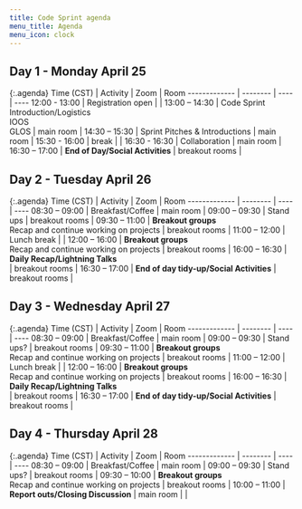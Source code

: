 ```yaml
---
title: Code Sprint agenda
menu_title: Agenda
menu_icon: clock
---
```


## Day 1 - Monday April 25

{:.agenda}
Time (CST)    | Activity | Zoom | Room
------------- | -------- | ---- | ----
12:00 - 13:00 | Registration open |  |
13:00 – 14:30 | Code Sprint Introduction/Logistics<br>IOOS<br>GLOS | main room |
14:30 – 15:30 | Sprint Pitches & Introductions | main room |
15:30 - 16:00 | break | |
16:30 - 16:30 | Collaboration | main room |
16:30 – 17:00 | **End of Day/Social Activities** | breakout rooms |

## Day 2 - Tuesday April 26

{:.agenda}
Time (CST)    | Activity | Zoom | Room
------------- | -------- | ---- | ----
08:30 – 09:00 | Breakfast/Coffee | main room |
09:00 – 09:30 | Stand ups | breakout rooms |
09:30 – 11:00 | **Breakout groups**<br>Recap and continue working on projects | breakout rooms |
11:00 – 12:00 | Lunch break | |
12:00 – 16:00 | **Breakout groups**<br>Recap and continue working on projects | breakout rooms |
16:00 – 16:30 | **Daily Recap/Lightning Talks**<br> | breakout rooms |
16:30 – 17:00 | **End of day tidy-up/Social Activities** | breakout rooms |

## Day 3 - Wednesday April 27

{:.agenda}
Time (CST)    | Activity | Zoom | Room
------------- | -------- | ---- | ----
08:30 – 09:00 | Breakfast/Coffee | main room |
09:00 – 09:30 | Stand ups? | breakout rooms |
09:30 – 11:00 | **Breakout groups**<br>Recap and continue working on projects | breakout rooms |
11:00 – 12:00 | Lunch break |  |
12:00 – 16:00 | **Breakout groups**<br>Recap and continue working on projects | breakout rooms |
16:00 – 16:30 | **Daily Recap/Lightning Talks**<br> | breakout rooms |
16:30 – 17:00 | **End of day tidy-up/Social Activities** | breakout rooms |

## Day 4 - Thursday April 28

{:.agenda}
Time (CST)    | Activity | Zoom | Room
------------- | -------- | ---- | ----
08:30 – 09:00 | Breakfast/Coffee | main room |
09:00 – 09:30 | Stand ups? | breakout rooms |
09:30 – 10:00 | **Breakout groups**<br>Recap and continue working on projects | breakout rooms |
10:00 – 11:00 | **Report outs/Closing Discussion** | main room | |
